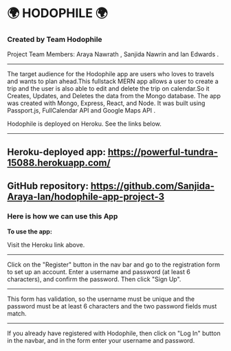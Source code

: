# 🌍 HODOPHILE 🌍
   
### Created by Team Hodophile

Project Team Members: Araya Nawrath , Sanjida Nawrin and Ian Edwards .

____________

The target audience for the Hodophile app are users who loves to travels and wants to plan ahead.This fullstack MERN app allows a user to create a trip and the user is also able to edit and delete the trip on calendar.So it Creates, Updates, and Deletes the data from the Mongo database. The app was created with Mongo, Express, React, and Node. It was built using Passport.js, FullCalendar API and  Google Maps API .

Hodophile is deployed on Heroku. See the links below.

- - - -
## Heroku-deployed app: https://powerful-tundra-15088.herokuapp.com/

## GitHub repository: https://github.com/Sanjida-Araya-Ian/hodophile-app-project-3


### Here is how we can use this App ###

<strong>To use the app:</strong> 

Visit the Heroku link above. 

- - - -

Click on the "Register" button in the nav bar and go to the registration form to set up an account. Enter a username and password (at least 6 characters), and confirm the password. Then click "Sign Up". 

- - - -

This form has validation, so the username must be unique and the password must be at least 6 characters and the two password fields must match.

- - - -

If you already have registered with Hodophile, then click on "Log In" button in the navbar, and in the form enter your username and password. 